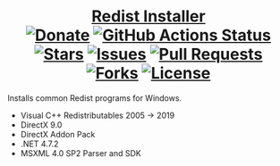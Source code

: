 <div align="center">
<h1><a href="https://git.io/redists">Redist Installer</a><br>
<a href="https://chse.dev/donate"><img alt="Donate" src="https://img.shields.io/badge/Donate_To_This_Project-brightgreen"></a>
<a href="https://github.com/ChxseH/redist-installer/actions/workflows/main.yml"><img alt="GitHub Actions Status" src="https://github.com/ChxseH/redist-installer/actions/workflows/main.yml/badge.svg"></a>
<a href="https://github.com/chxseh/redist-installer/stargazers"><img alt="Stars" src="https://img.shields.io/github/stars/chxseh/redist-installer"></a>
<a href="https://github.com/chxseh/redist-installer/issues"><img alt="Issues" src="https://img.shields.io/github/issues/chxseh/redist-installer"></a>
<a href="https://github.com/chxseh/redist-installer/pulls"><img alt="Pull Requests" src="https://img.shields.io/github/issues-pr/chxseh/redist-installer"></a>
<a href="https://github.com/chxseh/redist-installer/network"><img alt="Forks" src="https://img.shields.io/github/forks/chxseh/redist-installer"></a>
<a href="https://github.com/chxseh/redist-installer/blob/main/LICENSE.md"><img alt="License" src="https://img.shields.io/github/license/chxseh/redist-installer"></a>
</h1></div>

Installs common Redist programs for Windows.

* Visual C++ Redistributables 2005 -> 2019
* DirectX 9.0
* DirectX Addon Pack
* .NET 4.7.2
* MSXML 4.0 SP2 Parser and SDK
